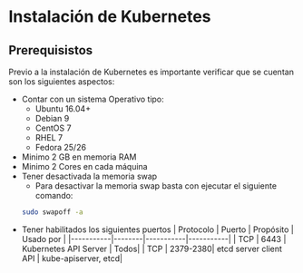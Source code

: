 # Instalación de Kubernetes
## Prerequisistos
Previo a la instalación de Kubernetes es importante verificar que se cuentan son los siguientes aspectos:
* Contar con un sistema Operativo tipo: 
	* Ubuntu 16.04+
	* Debian 9
	* CentOS 7
	* RHEL 7
	* Fedora 25/26
* Minimo 2 GB en memoria RAM
* Minimo 2 Cores en cada máquina
* Tener desactivada la memoria swap
	* Para desactivar la memoria swap basta con ejecutar el siguiente comando:
	```bash
	sudo swapoff -a
	```
* Tener habilitados los siguientes puertos
| Protocolo | Puerto | Propósito | Usado por |
|-----------|--------|-----------|-----------|
| TCP        | 6443    | Kubernetes API Server | Todos|
| TCP        | 2379-2380| etcd server client API | kube-apiserver, etcd|
